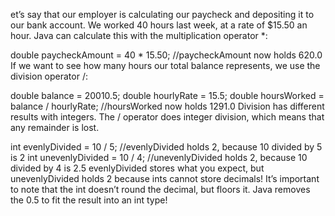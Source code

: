 et’s say that our employer is calculating our paycheck and depositing it to our bank account. We worked 40 hours last week,
at a rate of $15.50 an hour. Java can calculate this with the multiplication operator *:

double paycheckAmount = 40 * 15.50;
//paycheckAmount now holds 620.0
If we want to see how many hours our total balance represents, we use the division operator /:

double balance = 20010.5;
double hourlyRate = 15.5;
double hoursWorked = balance / hourlyRate;
//hoursWorked now holds 1291.0
Division has different results with integers. The / operator does integer division, which means that any remainder is lost.

int evenlyDivided = 10 / 5;
//evenlyDivided holds 2, because 10 divided by 5 is 2
int unevenlyDivided = 10 / 4;
//unevenlyDivided holds 2, because 10 divided by 4 is 2.5
evenlyDivided stores what you expect, but unevenlyDivided holds 2 because ints cannot store decimals! It’s important to note 
that the int doesn’t round the decimal, but floors it. Java removes the 0.5 to fit the result into an int type!